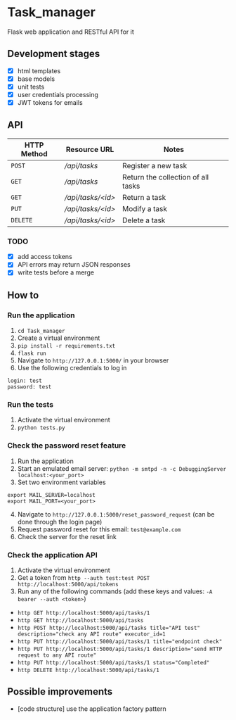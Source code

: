 # Task_manager
Flask web application and RESTful API for it

## Development stages
- [x] html templates
- [x] base models
- [x] unit tests
- [x] user credentials processing
- [x] JWT tokens for emails

## API
| HTTP Method | Resource URL | Notes |
| - | - | - |
| `POST` | */api/tasks* | Register a new task |
| `GET` | */api/tasks* | Return the collection of all tasks |
| `GET` | */api/tasks/\<id>* | Return a task |
| `PUT` | */api/tasks/\<id>* | Modify a task |
| `DELETE` | */api/tasks/\<id>* | Delete a task |
### TODO
- [x] add access tokens
- [x] API errors may return JSON responses
- [x] write tests before a merge

## How to
### Run the application
1. `cd Task_manager`
2. Create a virtual environment
3. `pip install -r requirements.txt`
4. `flask run`
5. Navigate to `http://127.0.0.1:5000/` in your browser
6. Use the following credentials to log in
```
login: test
password: test
```

### Run the tests
1. Activate the virtual environment
2. `python tests.py`

### Check the password reset feature
1. Run the application
2. Start an emulated email server: `python -m smtpd -n -c DebuggingServer localhost:<your_port>`
3. Set two environment variables
```
export MAIL_SERVER=localhost
export MAIL_PORT=<your_port>
```
4. Navigate to `http://127.0.0.1:5000/reset_password_request` (can be done through the login page)
5. Request password reset for this email: `test@example.com`
6. Check the server for the reset link

### Check the application API
1. Activate the virtual environment
2. Get a token from `http --auth test:test POST http://localhost:5000/api/tokens`
3. Run any of the following commands (add these keys and values: `-A bearer --auth <token>`)
* `http GET http://localhost:5000/api/tasks/1`
* `http GET http://localhost:5000/api/tasks`
* `http POST http://localhost:5000/api/tasks title="API test" description="check any API route" executor_id=1`
* `http PUT http://localhost:5000/api/tasks/1 title="endpoint check"`
* `http PUT http://localhost:5000/api/tasks/1 description="send HTTP request to any API route"`
* `http PUT http://localhost:5000/api/tasks/1 status="Completed"`
* `http DELETE http://localhost:5000/api/tasks/1`

## Possible improvements
* [code structure] use the application factory pattern

